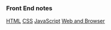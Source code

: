 ### Front End notes

[HTML](https://github.com/HuanxinHu/front-end-notes/blob/master/HTML.md)
[CSS](https://github.com/HuanxinHu/front-end-notes/blob/master/CSS.md)
[JavaScript](https://github.com/HuanxinHu/front-end-notes/blob/master/JavaScript.mdm)
[Web and Browser](https://github.com/HuanxinHu/front-end-notes/blob/master/Web%20and%20Browser.md)